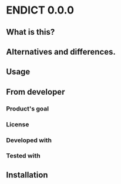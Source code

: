 # ENDICT 0.0.0
## What is this?

## Alternatives and differences.

## Usage

## From developer

### Product's goal

### License

### Developed with

### Tested with

## Installation

